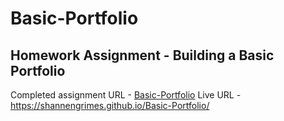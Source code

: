 # Basic-Portfolio
## Homework Assignment - Building a Basic Portfolio
Completed assignment URL - [Basic-Portfolio](https://github.com/ShannenGrimes/Basic-Portfolio)
Live URL - https://shannengrimes.github.io/Basic-Portfolio/